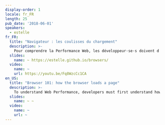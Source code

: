 ```yaml
---
display-order: 1
locale: fr_FR
length: 25
pub_date: '2018-06-01'
speakers:
  - estelle
fr_FR:
  title: "Navigateur : les coulisses du chargement"
  description: >-
    Pour comprendre la Performance Web, les développeur·se·s doivent d'abord comprendre comment fonctionne un navigateur. Partons à la découverte du navigateur et de ce qu’il s’y passe quand un·e internaute demande une page.
  slides:
    name: ~ https://estelle.github.io/browsers/
  video:
    name: ~
    url: https://youtu.be/Fq8WzcCc1CA
en_US:
  title: "Browser 101: how the browser loads a page"
  description: >-
    To understand Web Performance, developers must first understand how a browser works. Let’s discuss what happens when a user requests a page and how the browser loads the page.
  slides:
    name: ~ ~
  video:
    name: ~
    url: ~
---
```


